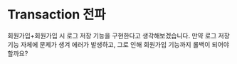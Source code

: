 # Transaction 전파

회원가입+회원가입 시 로그 저장 기능을 구현한다고 생각해보겠습니다. 만약 로그 저장 기능 자체에 문제가 생겨 에러가 발생하고, 그로 인해 회원가입 기능까지 롤백이 되어야 할까요?

